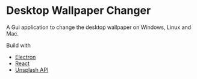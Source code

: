 # Desktop Wallpaper Changer

A Gui application to change the desktop wallpaper on Windows, Linux and Mac.

Build with
- [Electron](https://electronjs.org/)
- [React](https://reactjs.org/)
- [Unsplash API](https://unsplash.com/developers)

